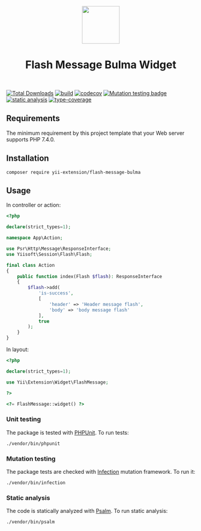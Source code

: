 <p align="center">
    <a href="https://github.com/yii-extension" target="_blank">
        <img src="https://lh3.googleusercontent.com/ehSTPnXqrkk0M3U-UPCjC0fty9K6lgykK2WOUA2nUHp8gIkRjeTN8z8SABlkvcvR-9PIrboxIvPGujPgWebLQeHHgX7yLUoxFSduiZrTog6WoZLiAvqcTR1QTPVRmns2tYjACpp7EQ=w2400" height="100px">
    </a>
    <h1 align="center">Flash Message Bulma Widget</h1>
    <br>
</p>

[![Total Downloads](https://poser.pugx.org/yii-extension/flash-message-bulma/downloads.png)](https://packagist.org/packages/yii-extension/flash-message-bulma)
[![build](https://github.com/yii-extension/flash-message-bulma/workflows/build/badge.svg?branch=main)](https://github.com/yii-extension/flash-message-bulma/actions)
[![codecov](https://codecov.io/gh/yii-extension/flash-message-bulma/branch/main/graph/badge.svg?token=KB6T5KMGED)](https://codecov.io/gh/yii-extension/flash-message-bulma)
[![Mutation testing badge](https://img.shields.io/endpoint?style=flat&url=https%3A%2F%2Fbadge-api.stryker-mutator.io%2Fgithub.com%2Fyii-extension%2Fflash-message-bulma%2Fmain)](https://dashboard.stryker-mutator.io/reports/github.com/yii-extension/flash-message-bulma/main)
[![static analysis](https://github.com/yii-extension/flash-message-bulma/workflows/static%20analysis/badge.svg)](https://github.com/yii-extension/flash-message-bulma/actions?query=workflow%3A%22static+analysis%22)
[![type-coverage](https://shepherd.dev/github/yii-extension/flash-message-bulma/coverage.svg)](https://shepherd.dev/github/yii-extension/flash-message-bulma)


## Requirements

The minimum requirement by this project template that your Web server supports PHP 7.4.0.

## Installation

~~~
composer require yii-extension/flash-message-bulma
~~~

## Usage

In controller or action:

```php
<?php

declare(strict_types=1);

namespace App\Action;

use Psr\Http\Message\ResponseInterface;
use Yiisoft\Session\Flash\Flash;

final class Action
{
    public function index(Flash $flash): ResponseInterface
    {
        $flash->add(
            'is-success',
            [
                'header' => 'Header message flash',
                'body' => 'body message flash'
            ],
            true
        );
    }
}
```

In layout:

```php
<?php

declare(strict_types=1);

use Yii\Extension\Widget\FlashMessage;

?>

<?= FlashMessage::widget() ?>
```

### Unit testing

The package is tested with [PHPUnit](https://phpunit.de/). To run tests:

```shell
./vendor/bin/phpunit
```

### Mutation testing

The package tests are checked with [Infection](https://infection.github.io/) mutation framework. To run it:

```shell
./vendor/bin/infection
```

### Static analysis

The code is statically analyzed with [Psalm](https://psalm.dev/). To run static analysis:

```shell
./vendor/bin/psalm
```
